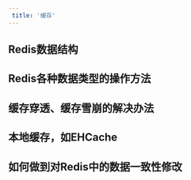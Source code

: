 ```yaml
---
 title: '缓存'
---
```


## Redis数据结构

## Redis各种数据类型的操作方法

## 缓存穿透、缓存雪崩的解决办法

## 本地缓存，如EHCache

## 如何做到对Redis中的数据一致性修改